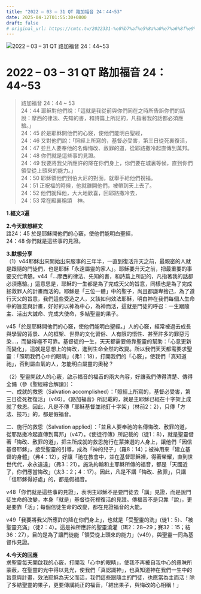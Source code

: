 ```yaml
---
title: "2022 – 03 – 31 QT 路加福音 24：44~53"
date: 2025-04-12T01:55:30+0800
draft: false
# original_url: https://cmtc.tw/2022331-%e8%b7%af%e5%8a%a0%e7%a6%8f%e9%9f%b3244453
---
```


![2022 – 03 – 31 QT 路加福音 24：44~53](/images/qt.jpg   "2022 – 03 – 31 QT 路加福音 24：44~53")

# 2022 – 03 – 31 QT 路加福音 24：44~53

> 路加福音 24：44 ~ 53  
> 24：44 耶穌對他們說：「這就是我從前與你們同在之時所告訴你們的話說：摩西的律法、先知的書，和詩篇上所記的，凡指著我的話都必須應驗。」  
> 24：45 於是耶穌開他們的心竅，使他們能明白聖經，  
> 24：46 又對他們說：「照經上所寫的，基督必受害，第三日從死裏復活，  
> 24：47 並且人要奉他的名傳悔改、赦罪的道，從耶路撒冷起直傳到萬邦。  
> 24：48 你們就是這些事的見證。  
> 24：49 我要將我父所應許的降在你們身上，你們要在城裏等候，直到你們領受從上頭來的能力。」  
> 24：50 耶穌領他們到伯大尼的對面，就舉手給他們祝福。  
> 24：51 正祝福的時候，他就離開他們，被帶到天上去了。  
> 24：52 他們就拜他，大大地歡喜，回耶路撒冷去，  
> 24：53 常在殿裏稱頌　神。

**1.經文3遍**

**2.今天默想經文**  
路24：45 於是耶穌開他們的心竅，使他們能明白聖經，  
24：48 你們就是這些事的見證。

**3.默想分享**  
（1）v44耶穌出來開始出來服事的三年半，一直到復活升天之前，最親密的人就是跟隨的門徒們，也是耶穌「永遠屬靈的家人」。耶穌要升天之前，把最重要的事要交代清楚。v44「…摩西的律法、先知的書，和詩篇上所記的，凡指著我的話都必須應驗。」這意思是，耶穌的一生都是為了完成天父的旨意，同樣也是為了完成拯救罪人的計畫而活的。耶穌是「三位一體」中的聖子，尚且都謙卑捨己，為了遵行天父的旨意，我們這些受造之人，又該如何效法耶穌，明白神在我們每個人生命中的旨意與計畫，好好的以神為中心，為神而活，這就是門徒的呼召：一生跟隨主、活出大誡命、完成大使命，多結聖靈的果子。

v45「於是耶穌開他們的心竅，使他們能明白聖經。」人的心竅，經常被過去成長與學習的背景、人的框架、世界的文化習俗、人有限的悟性、甚至許多的罪惡污染…，而變得極不可靠。基督徒的一生，天天都需要倚靠聖靈的幫助：「心意更新而變化」，這就是思想上的悔改，進到生命全然的改變。所以我們天天都需要求聖靈：「照明我們心中的眼睛」（弗1：18），打開我們的「心竅」，使我們「真知道祂」，否則屬血氣的人，怎能明白屬靈的奧秘？

（2）聖靈開啟人的心竅，啟示福音的福音的兩大內容，好讓我們傳得清楚、傳得全備（參《聖經綜合解讀》）：  
一、成就的救恩（Salvation accomplished）：「照經上所寫的，基督必受害，第三日從死裡復活」（v46）。《路加福音》所記載的，就是主耶穌已經在十字架上成就了救恩。因此，凡是不傳「耶穌基督並祂釘十字架」（林前2：2），只傳「方法、技巧」的，都是假福音。

二、施行的救恩（Salvation applied）：「並且人要奉祂的名傳悔改、赦罪的道，從耶路撒冷起直傳到萬邦」（v47）。《使徒行傳》所記載的（徒1：8），就是聖靈借著「悔改、赦罪的道」，把主所成就的救恩施行在蒙揀選的人身上，讓他們「因信基督耶穌」，接受聖靈的引導，成為「神的兒子」（羅8：14）；被神用來「建立基督的身體」（弗4：12），好讓「祂在教會中，並在基督耶穌裡，得著榮耀，直到世世代代，永永遠遠」（弗3：21）。施洗約翰和主耶穌所傳的福音，都是「天國近了，你們應當悔改」（太3：2；4：17）。因此，凡是不講「悔改、赦罪」，只講「信耶穌得好處」的，都是假福音。

v48「你們就是這些事的見證」，表明主耶穌不是要門徒去「講」見證，而是說門徒生命的改變，本身「就是」基督從死裡復活的見證。傳福音不是只靠「說」，更是要靠「活」；每個信徒生命的改變，都在見證福音的大能。

v49「我要將我父所應許的降在你們身上」，也就是「受聖靈的洗」(徒1：5）、「被聖靈充滿」（徒2：4）。這是神所應許的聖靈澆灌（珥2：28~29；賽32：15；結36：27），目的是為了讓門徒能「領受從上頭來的能力」（v49），與聖靈一同為基督作見證。

**4.今天的回應**  
求聖靈每天開啟我的心竅，打開我「心中的眼睛」，使我不再被自我中心的愚昩所蒙蔽，在聖靈的光中得以見光，使我們「真認識神」，也真知道神在我們一生中的旨意與計畫，效法耶穌為天父而活，我們這些跟隨主的門徒，也應當為主而活！除了多結聖靈的果子，更要傳講純正的福音，「結出果子，與悔改的心相稱！」